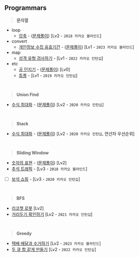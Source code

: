 ## Programmars

> **문자열**
- loop
    - [압축](https://school.programmers.co.kr/learn/courses/30/lessons/17684) - ([문제풀이](https://github.com/yejiin/Java-Study/blob/master/algorithm/src/solution/programmars/Lv2/Solution_Lv2_압축.java)) [Lv2 - `2018 카카오 블라인드`]
- convert
    - [개인정보 수집 유효기간](https://school.programmers.co.kr/learn/courses/30/lessons/150370) - ([문제풀이](https://github.com/yejiin/Java-Study/blob/master/algorithm/src/solution/programmars/Lv1/Solution_Lv1_개인정보수집유효기간.java)) [Lv1 - `2023 카카오 블라인드`]
- map
    - [성격 유형 검사하기](https://school.programmers.co.kr/learn/courses/30/lessons/118666) - [Lv1 - `2022 카카오 인턴십`]
- etc
    - [공 던지기](https://school.programmers.co.kr/learn/courses/30/lessons/120843) - ([문제풀이](https://github.com/yejiin/Java-Study/blob/master/algorithm/src/solution/programmars/Lv0/Solution_Lv0_공던지기.java)) [Lv0]
    - [튜플](https://school.programmers.co.kr/learn/courses/30/lessons/64065) - [Lv1 - `2019 카카오 인턴십`]
  
<br>

> **Union Find**
- [수식 최대화](https://school.programmers.co.kr/learn/courses/30/lessons/67257) - ([문제풀이](https://github.com/yejiin/Java-Study/blob/master/algorithm/src/solution/programmars/Lv2/Solution_Lv2_수식최대화.java)) [Lv2 - `2020 카카오 인턴십`]
 
<br>

> **Stack**
- [수식 최대화](https://school.programmers.co.kr/learn/courses/30/lessons/67257) - ([문제풀이](https://github.com/yejiin/Java-Study/blob/master/algorithm/src/solution/programmars/Lv2/Solution_Lv2_%EC%88%98%EC%8B%9D%EC%B5%9C%EB%8C%80%ED%99%94_stack.java)) [Lv2 - `2020 카카오 인턴십`, 연산자 우선순위]

<br>

> **Sliding Window**
- [숫자의 표현](https://school.programmers.co.kr/learn/courses/30/lessons/12924) - ([문제풀이](https://github.com/yejiin/Java-Study/blob/master/algorithm/src/solution/programmars/Lv2/Solution_Lv2_%EC%88%AB%EC%9E%90%EC%9D%98%ED%91%9C%ED%98%84_slidingwindow.java)) [Lv2]
- [추석 트래픽](https://school.programmers.co.kr/learn/courses/30/lessons/17676) - [Lv3 - `2018 카카오 블라인드`]
- [ ] [보석 쇼핑](https://school.programmers.co.kr/learn/courses/30/lessons/67258) - [Lv3 - `2020 카카오 인턴십`]

<br>

> **BFS**
- [리코쳇 로봇](https://school.programmers.co.kr/learn/courses/30/lessons/169199) [Lv2]
- [거리두기 확인하기](https://school.programmers.co.kr/learn/courses/30/lessons/81302) [Lv2 - `2021 카카오 인턴십`]

<br>

> **Greedy**
- [택배 배달과 수거하기](https://school.programmers.co.kr/learn/courses/30/lessons/150369) [Lv2 - `2023 카카오 블라인드`]
- [두 큐 합 같게 만들기](https://school.programmers.co.kr/learn/courses/30/lessons/118667) [Lv2 - `2022 카카오 인턴십`]